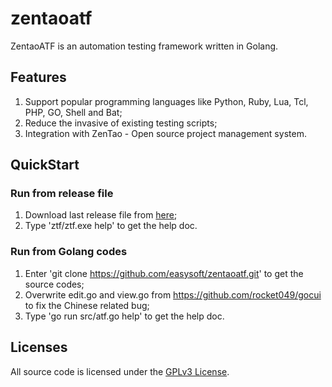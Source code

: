 # zentaoatf
ZentaoATF is an automation testing framework written in Golang.

## Features
1. Support popular programming languages like Python, Ruby, Lua, Tcl, PHP, GO, Shell and Bat;
2. Reduce the invasive of existing testing scripts;
3. Integration with ZenTao - Open source project management system.

## QuickStart
### Run from release file
1. Download last release file from [here](https://github.com/easysoft/zentaoatf/releases);
2. Type 'ztf/ztf.exe help' to get the help doc.

### Run from Golang codes
1. Enter 'git clone https://github.com/easysoft/zentaoatf.git' to get the source codes;
2. Overwrite edit.go and view.go from https://github.com/rocket049/gocui to fix the Chinese related bug;
3. Type 'go run src/atf.go help' to get the help doc.

## Licenses
All source code is licensed under the [GPLv3 License](LICENSE.md).
